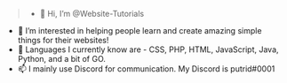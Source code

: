 > - 👋 Hi, I’m @Website-Tutorials
- 👀 I’m interested in helping people learn and create amazing simple things for their websites!
- 🧠 Languages I currently know are - CSS, PHP, HTML, JavaScript, Java, Python, and a bit of GO.
- 📫 I mainly use Discord for communication. My Discord is putrid#0001

<!---
Website-Tutorials/Website-Tutorials is a ✨ special ✨ repository because its `README.md` (this file) appears on your GitHub profile.
You can click the Preview link to take a look at your changes.
--->

